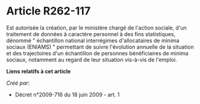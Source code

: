 # Article R262-117

Est autorisée la création, par le ministère chargé de l'action sociale, d'un traitement de données à caractère personnel à
des fins statistiques, dénommé " échantillon national interrégimes d'allocataires de minima sociaux (ENIAMS) " permettant de
suivre l'évolution annuelle de la situation et des trajectoires d'un échantillon de personnes bénéficiaires de minima
sociaux, notamment au regard de leur situation vis-à-vis de l'emploi.

**Liens relatifs à cet article**

_Créé par_:

  - Décret n°2009-716 du 18 juin 2009 - art. 1
